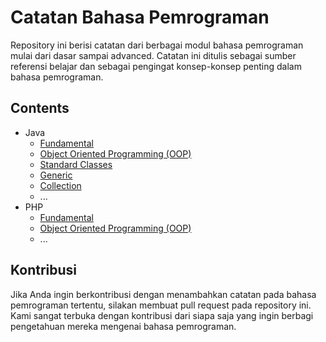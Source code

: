 # Catatan Bahasa Pemrograman
Repository ini berisi catatan dari berbagai modul bahasa pemrograman mulai dari dasar sampai advanced. Catatan ini ditulis sebagai sumber referensi belajar dan sebagai pengingat konsep-konsep penting dalam bahasa pemrograman.

## Contents
- Java
  - [Fundamental](#)
  - [Object Oriented Programming (OOP)](#)
  - [Standard Classes](#)
  - [Generic](#)
  - [Collection](#)
  - ...
- PHP
  - [Fundamental](https://github.com/Zortagon/programming-modules/blob/main/modules/php/FUNDAMENTALS-PHP.md)
  - [Object Oriented Programming (OOP)](#)
  - ...

## Kontribusi
Jika Anda ingin berkontribusi dengan menambahkan catatan pada bahasa pemrograman tertentu, silakan membuat pull request pada repository ini. Kami sangat terbuka dengan kontribusi dari siapa saja yang ingin berbagi pengetahuan mereka mengenai bahasa pemrograman.
